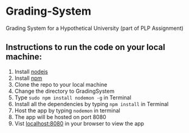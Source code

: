 # Grading-System
Grading System for a Hypothetical University (part of PLP Assignment)

## Instructions to run the code on your local machine:
1.  Install [nodejs](https://nodejs.org/en/)
2.  Install [npm](https://wwww.npmjs.org)
3.  Clone the repo to your local machine
4.  Change the directory to GradingSystem
5.  Type `sudo npm install nodemon -g` in Terminal
6.  Install all the dependencies by typing `npm install` in Terminal
7.  Host the app by typing `nodemon` in terminal
8.  The app will be hosted on port 8080
9.  Vist [localhost:8080](http://localhost:8080) in your browser to view the app
